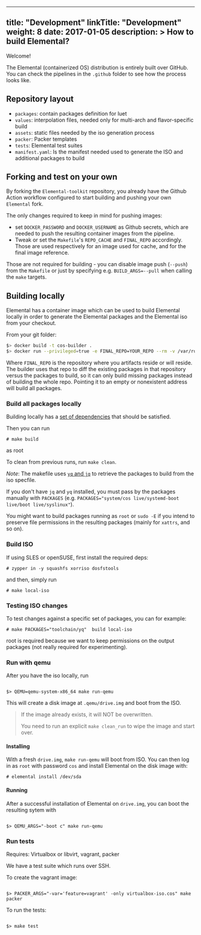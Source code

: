 
---
title: "Development"
linkTitle: "Development"
weight: 8
date: 2017-01-05
description: >
  How to build Elemental?
---

Welcome!

The Elemental (containerized OS) distribution is entirely built over GitHub. You can check the pipelines in the `.github` folder to see how the process looks like.

## Repository layout

- `packages`: contain packages definition for luet
- `values`: interpolation files, needed only for multi-arch and flavor-specific build
- `assets`: static files needed by the iso generation process
- `packer`: Packer templates
- `tests`: Elemental test suites
- `manifest.yaml`: Is the manifest needed used to generate the ISO and additional packages to build

## Forking and test on your own

By forking the `Elemental-toolkit` repository, you already have the Github Action workflow configured to start building and pushing your own `Elemental` fork.

The only changes required to keep in mind for pushing images:
- set `DOCKER_PASSWORD` and `DOCKER_USERNAME` as Github secrets, which are needed to push the resulting container images from the pipeline. 
- Tweak or set the `Makefile`'s `REPO_CACHE` and `FINAL_REPO` accordingly. Those are used respectively for an image used for cache, and for the final image reference.

Those are not required for building - you can disable image push (`--push`) from the `Makefile` or just by specifying e.g. `BUILD_ARGS=--pull` when calling the `make` targets.

## Building locally

Elemental has a container image which can be used to build Elemental locally in order to generate the Elemental packages and the Elemental iso from your checkout.

From your git folder:

```bash
$> docker build -t cos-builder .
$> docker run --privileged=true -e FINAL_REPO=YOUR_REPO --rm -v /var/run/docker.sock:/var/run/docker.sock -v $PWD:/build cos-builder
```

Where `FINAL_REPO` is the repository where you artifacts reside or will reside. The builder uses that repo to diff the existing packages in that repository versus the packages to build, so it can only build missing packages instead of building the whole repo. Pointing it to an empty or nonexistent address will build all packages.

### Build all packages locally

Building locally has a [set of dependencies](dependencies.md) that
should be satisfied.

Then you can run
```
# make build
```
as root


To clean from previous runs, run `make clean`.

_Note_: The makefile uses [`yq` and `jq`](dev.md#yq-and-jq) to
retrieve the packages to build from the iso specfile.

If you don't have `jq` and `yq` installed, you must pass by the packages manually with `PACKAGES` (e.g. `PACKAGES="system/cos live/systemd-boot live/boot live/syslinux"`).

You might want to build packages running as `root` or `sudo -E` if you intend to preserve file permissions in the resulting packages (mainly for `xattrs`, and so on).

### Build ISO

If using SLES or openSUSE, first install the required deps:

```
# zypper in -y squashfs xorriso dosfstools
```

and then, simply run

```
# make local-iso
```

### Testing ISO changes

To test changes against a specific set of packages, you can for example:

```
# make PACKAGES="toolchain/yq"  build local-iso
```

root is required because we want to keep permissions on the output packages (not really required for experimenting).

### Run with qemu

After you have the iso locally, run

```

$> QEMU=qemu-system-x86_64 make run-qemu

```

This will create a disk image at `.qemu/drive.img` and boot from the ISO.

>
> If the image already exists, it will NOT be overwritten.
>
> You need to run an explicit `make clean_run` to wipe the image and
> start over.
>

#### Installing

With a fresh `drive.img`, `make run-qemu` will boot from ISO. You can then log in as `root` with password `cos` and install Elemental on
the disk image with:

```
# elemental install /dev/sda
```

#### Running

After a successful installation of Elemental on `drive.img`, you can boot
the resulting sytem with

```

$> QEMU_ARGS="-boot c" make run-qemu

```


### Run tests

Requires: Virtualbox or libvirt, vagrant, packer

We have a test suite which runs over SSH.

To create the vagrant image:

```

$> PACKER_ARGS="-var='feature=vagrant' -only virtualbox-iso.cos" make packer

```

To run the tests:

```

$> make test

```
